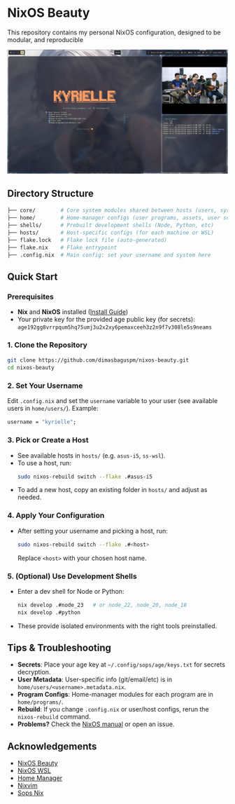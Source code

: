 # NixOS Beauty

This repository contains my personal NixOS configuration, designed to be modular, and reproducible

![NixOS Beauty Preview](image.png)

## Directory Structure

```bash
├── core/        # Core system modules shared between hosts (users, system, environment, etc)
├── home/        # Home-manager configs (user programs, assets, user secrets)
├── shells/      # Prebuilt development shells (Node, Python, etc)
├── hosts/       # Host-specific configs (for each machine or WSL)
├── flake.lock   # Flake lock file (auto-generated)
├── flake.nix    # Flake entrypoint
├── .config.nix  # Main config: set your username and system here
```

## Quick Start

### Prerequisites
- **Nix** and **NixOS** installed ([Install Guide](https://nixos.org/download.html))
- Your private key for the provided age public key (for secrets):
  `age192gg8vrrpqum5hq75umj3u2x2xy6pemaxceeh3z2n9f7v308le5s9neams`

### 1. Clone the Repository
```sh
git clone https://github.com/dimasbaguspm/nixos-beauty.git
cd nixos-beauty
```

### 2. Set Your Username
Edit `.config.nix` and set the `username` variable to your user (see available users in `home/users/`). Example:
```nix
username = "kyrielle";
```

### 3. Pick or Create a Host
- See available hosts in `hosts/` (e.g. `asus-i5`, `ss-wsl`).
- To use a host, run:
  ```sh
  sudo nixos-rebuild switch --flake .#asus-i5
  ```
- To add a new host, copy an existing folder in `hosts/` and adjust as needed.

### 4. Apply Your Configuration
- After setting your username and picking a host, run:
  ```sh
  sudo nixos-rebuild switch --flake .#<host>
  ```
  Replace `<host>` with your chosen host name.

### 5. (Optional) Use Development Shells
- Enter a dev shell for Node or Python:
  ```sh
  nix develop .#node_23   # or node_22, node_20, node_18
  nix develop .#python
  ```
- These provide isolated environments with the right tools preinstalled.

## Tips & Troubleshooting
- **Secrets**: Place your age key at `~/.config/sops/age/keys.txt` for secrets decryption.
- **User Metadata**: User-specific info (git/email/etc) is in `home/users/<username>.metadata.nix`.
- **Program Configs**: Home-manager modules for each program are in `home/programs/`.
- **Rebuild**: If you change `.config.nix` or user/host configs, rerun the `nixos-rebuild` command.
- **Problems?** Check the [NixOS manual](https://nixos.org/manual/nixos/stable/) or open an issue.

## Acknowledgements
- [NixOS Beauty](https://github.com/dimasbagus/nixos-beauty)
- [NixOS WSL](https://github.com/nix-community/NixOS-WSL)
- [Home Manager](https://github.com/nix-community/home-manager)
- [Nixvim](https://github.com/nix-community/nixvim)
- [Sops Nix](https://github.com/Mic92/sops-nix)
